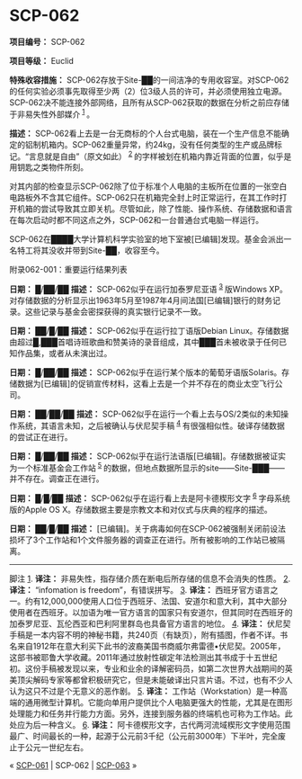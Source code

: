 # SCP-062
                        


**项目编号：** SCP-062

**项目等级：** Euclid

**特殊收容措施：** SCP-062存放于Site-██的一间洁净的专用收容室。对SCP-062的任何实验必须事先取得至少两（2）位3级人员的许可，并必须使用独立电源。SCP-062决不能连接外部网络，且所有从SCP-062获取的数据在分析之前应存储于非易失性外部媒介<sup class='footnoteref'>
 <a shape='rect' class='footnoteref' id='footnoteref-1' href='javascript:;' onclick='WIKIDOT.page.utils.scrollToReference(&apos;footnote-1&apos;)'>1</a>
</sup>。

**描述：** SCP-062看上去是一台无商标的个人台式电脑，装在一个生产信息不能确定的铝制机箱内。SCP-062重量异常，约24kg，没有任何类型的生产或品牌标记。“言息就是自由”（原文如此）<sup class='footnoteref'>
 <a shape='rect' class='footnoteref' id='footnoteref-2' href='javascript:;' onclick='WIKIDOT.page.utils.scrollToReference(&apos;footnote-2&apos;)'>2</a>
</sup>的字样被划在机箱内靠近背面的位置，似乎是用钥匙之类物件所刻。

对其内部的检查显示SCP-062除了位于标准个人电脑的主板所在位置的一张空白电路板外不含其它组件。SCP-062只在机箱完全封上时正常运行，在其工作时打开机箱的尝试导致其立即关机。尽管如此，除了性能、操作系统、存储数据和语言在每次启动时都不同这点之外，SCP-062和一台普通台式电脑一样运行。

SCP-062在████大学计算机科学实验室的地下室被[已编辑]发现。基金会派出一名特工将其没收并带到Site-██，收容至今。

附录062-001：重要运行结果列表

**日期：** █/██/██
**描述：** SCP-062似乎在运行加泰罗尼亚语<sup class='footnoteref'>
 <a shape='rect' class='footnoteref' id='footnoteref-3' href='javascript:;' onclick='WIKIDOT.page.utils.scrollToReference(&apos;footnote-3&apos;)'>3</a>
</sup>版Windows XP。对存储数据的分析显示出1963年5月至1987年4月间法国[已编辑]银行的财务记录。这些记录与基金会密探获得的真实银行记录不一致。

**日期：** ██/█/██
**描述：** SCP-062似乎在运行拉丁语版Debian Linux。存储数据由超过█,███首唱诗班歌曲和赞美诗的录音组成，其中███首未被收录于任何已知作品集，或者从未演出过。

**日期：** █/██/██
**描述：** SCP-062似乎在运行某个版本的葡萄牙语版Solaris。存储数据为[已编辑]的促销宣传材料，这看上去是一个并不存在的商业太空飞行公司。

**日期：** ██/██/██
**描述：** SCP-062似乎在运行一个看上去与OS/2类似的未知操作系统，其语言未知，之后被确认与伏尼契手稿<sup class='footnoteref'>
 <a shape='rect' class='footnoteref' id='footnoteref-4' href='javascript:;' onclick='WIKIDOT.page.utils.scrollToReference(&apos;footnote-4&apos;)'>4</a>
</sup>有很强相似性。破译存储数据的尝试正在进行。

**日期：** █/██/██
**描述：** SCP-062似乎在运行法语版[已编辑]。存储数据被证实为一个标准基金会工作站<sup class='footnoteref'>
 <a shape='rect' class='footnoteref' id='footnoteref-5' href='javascript:;' onclick='WIKIDOT.page.utils.scrollToReference(&apos;footnote-5&apos;)'>5</a>
</sup>的数据，但地点数据所显示的site——Site-███——并不存在。调查正在进行。

**日期：** █/█/██
**描述：** SCP-062似乎在运行看上去是阿卡德楔形文字<sup class='footnoteref'>
 <a shape='rect' class='footnoteref' id='footnoteref-6' href='javascript:;' onclick='WIKIDOT.page.utils.scrollToReference(&apos;footnote-6&apos;)'>6</a>
</sup>字母系统版的Apple OS X。存储数据主要是宗教文本和对仪式与庆典的程序的描述。

**日期：** ██/█/██
**描述：** [已编辑]。关于病毒如何在SCP-062被强制关闭前设法损坏了3个工作站和1个文件服务器的调查正在进行。所有被影响的工作站已被隔离。


---


脚注
<a shape='rect' href='javascript:;' onclick='WIKIDOT.page.utils.scrollToReference(&apos;footnoteref-1&apos;)'>1</a>. **译注：** 非易失性，指存储介质在断电后所存储的信息不会消失的性质。
<a shape='rect' href='javascript:;' onclick='WIKIDOT.page.utils.scrollToReference(&apos;footnoteref-2&apos;)'>2</a>. **译注：** “infomation is freedom”，有错误拼写。
<a shape='rect' href='javascript:;' onclick='WIKIDOT.page.utils.scrollToReference(&apos;footnoteref-3&apos;)'>3</a>. **译注：** 西班牙官方语言之一。约有12,000,000使用人口位于西班牙、法国、安道尔和意大利，其中大部分使用者在西班牙。以加语为唯一官方语言的国家只有安道尔，但其同时在西班牙的加泰罗尼亚、瓦伦西亚和巴利阿里群岛也具备官方语言的地位。
<a shape='rect' href='javascript:;' onclick='WIKIDOT.page.utils.scrollToReference(&apos;footnoteref-4&apos;)'>4</a>. **译注：** 伏尼契手稿是一本内容不明的神秘书籍，共240页（有缺页），附有插图，作者不详。书名来自1912年在意大利买下此书的波裔美国书商威尔弗雷德•伏尼契。2005年，这部书被耶鲁大学收藏。2011年通过放射性碳定年法检测出其书成于十五世纪初。这份手稿被发现以来，专业和业余的译解密码员，如第二次世界大战期间的英美顶尖解码专家等都曾积极研究它，但是未能破译出只言片语。不过，也有不少人认为这只不过是个无意义的恶作剧。
<a shape='rect' href='javascript:;' onclick='WIKIDOT.page.utils.scrollToReference(&apos;footnoteref-5&apos;)'>5</a>. **译注：** 工作站（Workstation）是一种高端的通用微型计算机。它能向单用户提供比个人电脑更强大的性能，尤其是在图形处理能力和任务并行能力方面。另外，连接到服务器的终端机也可称为工作站。此处应为后一种含义。
<a shape='rect' href='javascript:;' onclick='WIKIDOT.page.utils.scrollToReference(&apos;footnoteref-6&apos;)'>6</a>. **译注：** 阿卡德楔形文字，古代两河流域楔形文字使用范围最广、时间最长的一种，起源于公元前3千纪（公元前3000年）下半叶，完全废止于公元一世纪左右。



« [SCP-061](/scp-061) | SCP-062 | [SCP-063](/scp-063) »





                    
